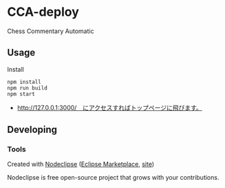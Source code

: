 

# CCA-deploy

Chess Commentary Automatic


## Usage

Install
```
npm install
npm run build
npm start
```
- http://127.0.0.1:3000/　にアクセスすればトップページに飛びます。

## Developing



### Tools

Created with [Nodeclipse](https://github.com/Nodeclipse/nodeclipse-1)
 ([Eclipse Marketplace](http://marketplace.eclipse.org/content/nodeclipse), [site](http://www.nodeclipse.org))   

Nodeclipse is free open-source project that grows with your contributions.
